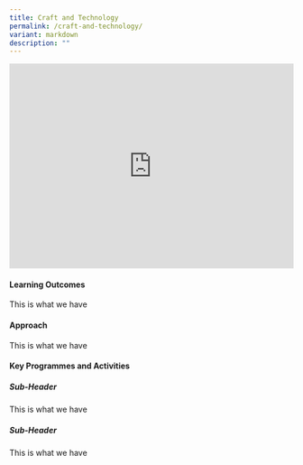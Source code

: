 ```yaml
---
title: Craft and Technology
permalink: /craft-and-technology/
variant: markdown
description: ""
---
```


<style>
	.google-slides-container{ position: relative; width: 100%; padding-top: 72%; overflow: hidden; } .google-slides-container iframe{ position: absolute; top: 0; left: 0; width: 100%; height: 100%; }
</style>

<div class="google-slides-container">
	<iframe allowfullscreen="true" height="605" width="864" frameborder="0" src="https://docs.google.com/presentation/d/e/2PACX-1vSlXwRTfcRsiCx9z59PoaeAs1A-xuTfZ6fGyqUCpMi8XR3mbXpmMdfmyYGGSMhkqKLIH1q1nV-_sl3O/embed?start=true&amp;loop=false&amp;delayms=3000"></iframe></div>


#### **Learning Outcomes**
This is what we have



#### **Approach**
This is what we have



#### **Key Programmes and Activities**
##### Sub-Header
This is what we have



##### Sub-Header
This is what we have